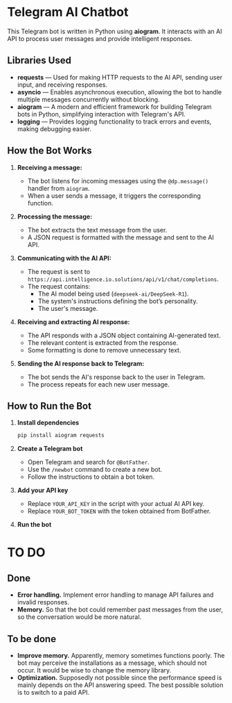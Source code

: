 # Telegram AI Chatbot

This Telegram bot is written in Python using **aiogram**. It interacts with an AI API to process user messages and provide intelligent responses.

## Libraries Used

- **requests** — Used for making HTTP requests to the AI API, sending user input, and receiving responses.
- **asyncio** — Enables asynchronous execution, allowing the bot to handle multiple messages concurrently without blocking.
- **aiogram** — A modern and efficient framework for building Telegram bots in Python, simplifying interaction with Telegram's API.
- **logging** — Provides logging functionality to track errors and events, making debugging easier.

## How the Bot Works

1. **Receiving a message:**
   - The bot listens for incoming messages using the `@dp.message()` handler from `aiogram`.
   - When a user sends a message, it triggers the corresponding function.

2. **Processing the message:**
   - The bot extracts the text message from the user.
   - A JSON request is formatted with the message and sent to the AI API.

3. **Communicating with the AI API:**
   - The request is sent to `https://api.intelligence.io.solutions/api/v1/chat/completions`.
   - The request contains:
     - The AI model being used (`deepseek-ai/DeepSeek-R1`).
     - The system's instructions defining the bot’s personality.
     - The user's message.

4. **Receiving and extracting AI response:**
   - The API responds with a JSON object containing AI-generated text.
   - The relevant content is extracted from the response.
   - Some formatting is done to remove unnecessary text.

5. **Sending the AI response back to Telegram:**
   - The bot sends the AI's response back to the user in Telegram.
   - The process repeats for each new user message.

## How to Run the Bot

1. **Install dependencies**
   ```sh
   pip install aiogram requests
   ```
2. **Create a Telegram bot**
   - Open Telegram and search for `@BotFather`.
   - Use the `/newbot` command to create a new bot.
   - Follow the instructions to obtain a bot token.

3. **Add your API key**
   - Replace `YOUR_API_KEY` in the script with your actual AI API key.
   - Replace `YOUR_BOT_TOKEN` with the token obtained from BotFather.

4. **Run the bot**

# TO DO
## Done
- **Error handling.** Implement error handling to manage API failures and invalid responses.
- **Memory.** So that the bot could remember past messages from the user, so the conversation would be more natural.
## To be done
- **Improve memory.** Apparently, memory sometimes functions poorly. The bot may perceive the installations as a message, which should not occur. It would be wise to change the memory library.
- **Optimization.** Supposedly not possible since the performance speed is mainly depends on the API answering speed. The best possible solution is to switch to a paid API.
